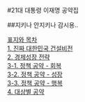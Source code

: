 #21대 대통령 이재명 공약집 <br>

##지키나 안지키나 감시용..

[표지와 목차](./표지-목차.pdf)<br>
[1. 진짜 대한민국 건설비전](1.진짜대한민국건설비전.pdf)<br>
[2. 경제성장 전략](2.경제성장전략.pdf)<br>
[3-1. 정책 공약 - 회복](3-1.정책-회복.pdf)<br>
[3-2. 정책 공약 - 성장](3-2.정책-성장.pdf)<br>
[3-3. 정책 공약 - 행복](3-3.정책-행복.pdf)<br>
[4. 대상별 공약](4.대상별공약.pdf)<br>

